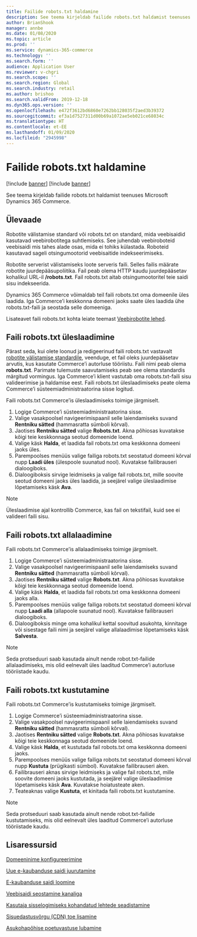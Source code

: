 ```yaml
---
title: Failide robots.txt haldamine
description: See teema kirjeldab failide robots.txt haldamist teenuses Microsoft Dynamics 365 Commerce.
author: BrianShook
manager: annbe
ms.date: 01/08/2020
ms.topic: article
ms.prod: ''
ms.service: dynamics-365-commerce
ms.technology: ''
ms.search.form: ''
audience: Application User
ms.reviewer: v-chgri
ms.search.scope: ''
ms.search.region: Global
ms.search.industry: retail
ms.author: brishoo
ms.search.validFrom: 2019-12-18
ms.dyn365.ops.version: ''
ms.openlocfilehash: e472f3612bd6860e7262bb128035f2aed3b39372
ms.sourcegitcommit: ef3a1d7527311d00b69a1072ae5eb021ce68034c
ms.translationtype: HT
ms.contentlocale: et-EE
ms.lasthandoff: 01/09/2020
ms.locfileid: "2945998"
---
```

# <a name="manage-robotstxt-files"></a>Failide robots.txt haldamine

[!include [banner](includes/preview-banner.md)]
[!include [banner](includes/banner.md)]

See teema kirjeldab failide robots.txt haldamist teenuses Microsoft Dynamics 365 Commerce.

## <a name="overview"></a>Ülevaade

Robotite välistamise standard või robots.txt on standard, mida veebisaidid kasutavad veebirobotitega suhtlemiseks. See juhendab veebiroboteid veebisaidi mis tahes alade osas, mida ei tohiks külastada. Roboteid kasutavad sageli otsingumootorid veebisaitide indekseerimiseks.

Robotite serverist välistamiseks loote serveris faili. Selles failis määrate robotite juurdepääsupoliitika. Fail peab olema HTTP kaudu juurdepääsetav kohalikul URL-il **/robots.txt**. Fail robots.txt aitab otsingumootoritel teie saidi sisu indekseerida.

Dynamics 365 Commerce võimaldab teil faili robots.txt oma domeenile üles laadida. Iga Commerce’i keskkonna domeeni jaoks saate üles laadida ühe robots.txt-faili ja seostada selle domeeniga.

Lisateavet faili robots.txt kohta leiate teemast [Veebirobotite lehed](https://www.robotstxt.org/).

## <a name="upload-a-robotstxt-file"></a>Faili robots.txt üleslaadimine

Pärast seda, kui olete loonud ja redigeerinud faili robots.txt vastavalt [robotite välistamise standardile](https://www.robotstxt.org/orig.html), veenduge, et fail oleks juurdepääsetav arvutis, kus kasutate Commerce’i autorluse tööriistu. Faili nimi peab olema **robots.txt**. Parimate tulemuste saavutamiseks peab see olema standardis märgitud vormingus. Iga Commerce’i klient vastutab oma robots.txt-faili sisu valideerimise ja haldamise eest. Faili robots.txt üleslaadimiseks peate olema Commerce’i süsteemiadministraatorina sisse logitud.

Faili robots.txt Commerce’is üleslaadimiseks toimige järgmiselt.

1. Logige Commerce’i süsteemiadministraatorina sisse.
2. Valige vasakpoolsel navigeerimispaanil selle laiendamiseks suvand **Rentniku sätted** (hammasratta sümboli kõrval).
3. Jaotises **Rentniku sätted** valige **Robots.txt**. Akna põhiosas kuvatakse kõigi teie keskkonnaga seotud domeenide loend.
4. Valige käsk **Halda**, et laadida fail robots.txt oma keskkonna domeeni jaoks üles.
5. Parempoolses menüüs valige failiga robots.txt seostatud domeeni kõrval nupp **Laadi üles** (ülespoole suunatud nool). Kuvatakse failibrauseri dialoogiboks.
6. Dialoogiboksis sirvige leidmiseks ja valige fail robots.txt, mille soovite seotud domeeni jaoks üles laadida, ja seejärel valige üleslaadimise lõpetamiseks käsk **Ava**.

> [!NOTE] 
> Üleslaadimise ajal kontrollib Commerce, kas fail on tekstifail, kuid see ei valideeri faili sisu.

## <a name="download-a-robotstxt-file"></a>Faili robots.txt allalaadimine

Faili robots.txt Commerce’is allalaadimiseks toimige järgmiselt.

1. Logige Commerce’i süsteemiadministraatorina sisse.
2. Valige vasakpoolsel navigeerimispaanil selle laiendamiseks suvand **Rentniku sätted** (hammasratta sümboli kõrval).
3. Jaotises **Rentniku sätted** valige **Robots.txt**. Akna põhiosas kuvatakse kõigi teie keskkonnaga seotud domeenide loend.
4. Valige käsk **Halda**, et laadida fail robots.txt oma keskkonna domeeni jaoks alla.
5. Parempoolses menüüs valige failiga robots.txt seostatud domeeni kõrval nupp **Laadi alla** (allapoole suunatud nool). Kuvatakse failibrauseri dialoogiboks.
6. Dialoogiboksis minge oma kohalikul kettal soovitud asukohta, kinnitage või sisestage faili nimi ja seejärel valige allalaadimise lõpetamiseks käsk **Salvesta**.

> [!NOTE]
> Seda protseduuri saab kasutada ainult nende robot.txt-failide allalaadimiseks, mis olid eelnevalt üles laaditud Commerce’i autorluse tööriistade kaudu.

## <a name="delete-a-robotstxt-file"></a>Faili robots.txt kustutamine

Faili robots.txt Commerce’is kustutamiseks toimige järgmiselt.

1. Logige Commerce’i süsteemiadministraatorina sisse.
2. Valige vasakpoolsel navigeerimispaanil selle laiendamiseks suvand **Rentniku sätted** (hammasratta sümboli kõrval).
3. Jaotises **Rentniku sätted** valige **Robots.txt**. Akna põhiosas kuvatakse kõigi teie keskkonnaga seotud domeenide loend.
4. Valige käsk **Halda**, et kustutada fail robots.txt oma keskkonna domeeni jaoks.
5. Parempoolses menüüs valige failiga robots.txt seostatud domeeni kõrval nupp **Kustuta** (prügikasti sümbol). Kuvatakse failibrauseri aken.
6. Failibrauseri aknas sirvige leidmiseks ja valige fail robots.txt, mille soovite domeeni jaoks kustutada, ja seejärel valige üleslaadimise lõpetamiseks käsk **Ava**. Kuvatakse hoiatusteate aken.
7. Teateaknas valige **Kustuta**, et kinitada faili robots.txt kustutamine.

> [!NOTE] 
> Seda protseduuri saab kasutada ainult nende robot.txt-failide kustutamiseks, mis olid eelnevalt üles laaditud Commerce’i autorluse tööriistade kaudu.

## <a name="additional-resources"></a>Lisaressursid

[Domeeninime konfigureerimine](configure-your-domain-name.md)

[Uue e-kaubanduse saidi juurutamine](deploy-ecommerce-site.md)

[E-kaubanduse saidi loomine](create-ecommerce-site.md)

[Veebisaidi seostamine kanaliga](associate-site-online-store.md)

[Kasutaja sisselogimiseks kohandatud lehtede seadistamine](custom-pages-user-logins.md)

[Sisuedastusvõrgu (CDN) toe lisamine](add-cdn-support.md)

[Asukohapõhise poetuvastuse lubamine](enable-store-detection.md)
